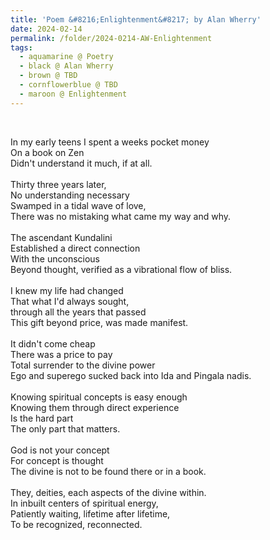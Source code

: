 ```yaml
---
title: 'Poem &#8216;Enlightenment&#8217; by Alan Wherry'
date: 2024-02-14
permalink: /folder/2024-0214-AW-Enlightenment
tags:
  - aquamarine @ Poetry
  - black @ Alan Wherry
  - brown @ TBD
  - cornflowerblue @ TBD
  - maroon @ Enlightenment
---
```


<br>

<p>
In my early teens I spent a weeks pocket money<br>
On a book on Zen<br>
Didn't understand it much, if at all.<br>
<br>
Thirty three years later,<br>
No understanding necessary<br>
Swamped in a tidal wave of love,<br>
There was no mistaking what came my way and why.<br>
<br>
The ascendant Kundalini<br>
Established a direct connection<br>
With the unconscious<br>
Beyond thought, verified as a vibrational flow of bliss.<br>
<br>
I knew my life had changed<br>
That what I'd always sought,<br>
through all the years that passed<br>
This gift beyond price, was made manifest.<br>
<br>
It didn't come cheap<br>
There was a price to pay<br>
Total surrender to the divine power<br>
Ego and superego sucked back into Ida and Pingala nadis.<br>
<br>
Knowing spiritual concepts is easy enough<br>
Knowing them through direct experience<br>
Is the hard part<br>
The only part that matters.<br>
<br>
God is not your concept<br>
For concept is thought<br>
The divine is not to be found there or in a book.<br>
<br>
They, deities, each aspects of the divine within.<br>
In inbuilt centers of spiritual energy,<br>
Patiently waiting, lifetime after lifetime,<br>
To be recognized, reconnected.<br>
</p>